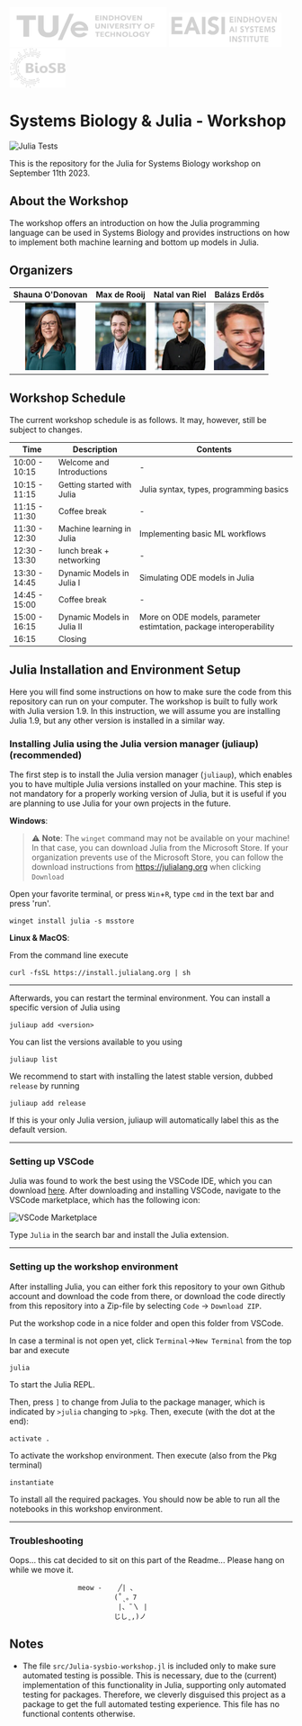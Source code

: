 <img src="figures/TUe.png" width="280" height="70"> <img src="figures/EAISI.png" width="200" height="60"> <img src="figures/BioSB.png" width="100" height="70"> 

# Systems Biology & Julia - Workshop

![Julia Tests](https://github.com/Computational-Biology-TUe/Julia-sysbio-workshop/actions/workflows/test.yml/badge.svg)

This is the repository for the Julia for Systems Biology workshop on September 11th 2023. 

## About the Workshop
The workshop offers an introduction on how the Julia programming language can be used in Systems Biology and provides instructions on how to implement both machine learning and bottom up models in Julia.

## Organizers
Shauna O'Donovan |  Max de Rooij | Natal van Riel | Balázs Erdős |
|:---:|:---:|:---:|:---:|
<img src="figures/O_Donovan_Shauna_BME_PO_VH_1529_UD.jpg.webp" width=90 height=120>  | <img src="figures/de_Rooij_Max_BME_PROM_PO_AS_7631.jpg.webp" width=90 height=120> | <img src="figures/van_Riel_Natal_BMT_PO_VH_4859.jpg.webp" width=90 height=120> | <img src="figures/csm_Balazs_Erdos__002__e75d700908.jpg" width=90 height=120> |

## Workshop Schedule
The current workshop schedule is as follows. It may, however, still be subject to changes.
<div align='center'>
  
| Time          | Description                  | Contents                                 |
|---------------|------------------------------|------------------------------------------|
| 10:00 - 10:15 | Welcome and Introductions  | -                                        |
| 10:15 - 11:15 | Getting started with Julia | Julia syntax, types, programming basics  |
| 11:15 - 11:30 | Coffee break               | -                                        |
| 11:30 - 12:30 | Machine learning in Julia  | Implementing basic ML workflows          |
| 12:30 - 13:30 | lunch break + networking   | -                                        |
| 13:30 - 14:45 | Dynamic Models in Julia I  | Simulating ODE models in Julia                                      |
| 14:45 - 15:00 | Coffee break               | -                                                                   |
| 15:00 - 16:15 | Dynamic Models in Julia II | More on ODE models, parameter estimtation, package interoperability |
| 16:15         | Closing                    |             |

</div>

## Julia Installation and Environment Setup
Here you will find some instructions on how to make sure the code from this repository can run on your computer. The workshop is built to fully work with Julia version 1.9. In this instruction, we will assume you are installing Julia 1.9, but any other version is installed in a similar way. 


### Installing Julia using the Julia version manager (juliaup) (recommended)
The first step is to install the Julia version manager (`juliaup`), which enables you to have multiple Julia versions installed on your machine. This step is not mandatory for a properly working version of Julia, but it is useful if you are planning to use Julia for your own projects in the future.

**Windows**:

> ⚠️ **Note**: The `winget` command may not be available on your machine! In that case, you can download Julia from the Microsoft Store. If your organization prevents use of the Microsoft Store, you can follow the download instructions from https://julialang.org when clicking `Download`

Open your favorite terminal, or press `Win`+`R`, type `cmd` in the text bar and press 'run'.
```
winget install julia -s msstore
```

**Linux & MacOS**:

From the command line execute
```
curl -fsSL https://install.julialang.org | sh
```
---

Afterwards, you can restart the terminal environment. You can install a specific version of Julia using
```
juliaup add <version>
```

You can list the versions available to you using
```
juliaup list
```

We recommend to start with installing the latest stable version, dubbed `release` by running
```
juliaup add release
```

If this is your only Julia version, juliaup will automatically label this as the default version. 

---

### Setting up VSCode
Julia was found to work the best using the VSCode IDE, which you can download [here](https://code.visualstudio.com/download). After downloading and installing VSCode, navigate to the VSCode marketplace, which has the following icon:

<img width="54" alt="VSCode Marketplace" src="https://github.com/Computational-Biology-TUe/Julia-sysbio-workshop/assets/54850292/4f1ce454-ce4e-47c4-8a92-bfc636e48140">

Type `Julia` in the search bar and install the Julia extension. 

---

### Setting up the workshop environment
After installing Julia, you can either fork this repository to your own Github account and download the code from there, or download the code directly from this repository into a Zip-file by selecting `Code` -> `Download ZIP`. 

Put the workshop code in a nice folder and open this folder from VSCode.

In case a terminal is not open yet, click `Terminal`->`New Terminal` from the top bar and execute
```
julia
```
To start the Julia REPL.

Then, press `]` to change from Julia to the package manager, which is indicated by `>julia` changing to `>pkg`. Then, execute (with the dot at the end):
```
activate .
```

To activate the workshop environment. Then execute (also from the Pkg terminal)
```
instantiate
```

To install all the required packages. You should now be able to run all the notebooks in this workshop environment.

---

### Troubleshooting

Oops... this cat decided to sit on this part of the Readme... Please hang on while we move it.
```
                 meow -    ╱| 、
                          (˚ˎ。7  
                           |、˜〵 |         
                          じしˍ,)ノ
```


## Notes
* The file `src/Julia-sysbio-workshop.jl` is included only to make sure automated testing is possible. This is necessary, due to the (current) implementation of this functionality in Julia, supporting only automated testing for packages. Therefore, we cleverly disguised this project as a package to get the full automated testing experience. This file has no functional contents otherwise.
